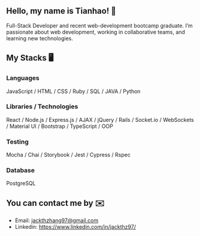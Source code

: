 ## Hello, my name is Tianhao! 👋
Full-Stack Developer and recent web-development bootcamp graduate. I’m passionate about web development, working in collaborative teams, and learning new technologies.

## My Stacks 🖥
### Languages
JavaScript / HTML / CSS / Ruby / SQL / JAVA / Python

### Libraries / Technologies
React / Node.js / Express.js / AJAX / jQuery / Rails / Socket.io / WebSockets / Material UI / Bootstrap / TypeScript / OOP

### Testing
Mocha / Chai / Storybook / Jest / Cypress / Rspec

### Database
PostgreSQL

## You can contact me by ✉️
- Email: jackthzhang97@gmail.com 
- Linkedin: https://www.linkedin.com/in/jackthz97/
